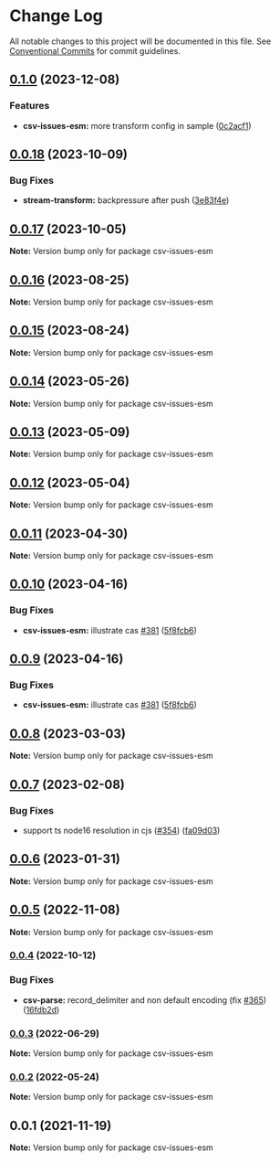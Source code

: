 # Change Log

All notable changes to this project will be documented in this file.
See [Conventional Commits](https://conventionalcommits.org) for commit guidelines.

## [0.1.0](https://github.com/adaltas/node-csv/compare/csv-issues-esm@0.0.18...csv-issues-esm@0.1.0) (2023-12-08)


### Features

* **csv-issues-esm:** more transform config in sample ([0c2acf1](https://github.com/adaltas/node-csv/commit/0c2acf10ca61faa4d97fae147596905e7316ac95))



## [0.0.18](https://github.com/adaltas/node-csv/compare/csv-issues-esm@0.0.17...csv-issues-esm@0.0.18) (2023-10-09)


### Bug Fixes

* **stream-transform:**  backpressure after push ([3e83f4e](https://github.com/adaltas/node-csv/commit/3e83f4e604b7b944835de18afcb41716ce4bbfad))



## [0.0.17](https://github.com/adaltas/node-csv/compare/csv-issues-esm@0.0.16...csv-issues-esm@0.0.17) (2023-10-05)

**Note:** Version bump only for package csv-issues-esm





## [0.0.16](https://github.com/adaltas/node-csv/compare/csv-issues-esm@0.0.15...csv-issues-esm@0.0.16) (2023-08-25)

**Note:** Version bump only for package csv-issues-esm





## [0.0.15](https://github.com/adaltas/node-csv/compare/csv-issues-esm@0.0.14...csv-issues-esm@0.0.15) (2023-08-24)

**Note:** Version bump only for package csv-issues-esm





## [0.0.14](https://github.com/adaltas/node-csv/compare/csv-issues-esm@0.0.13...csv-issues-esm@0.0.14) (2023-05-26)

**Note:** Version bump only for package csv-issues-esm





## [0.0.13](https://github.com/adaltas/node-csv/compare/csv-issues-esm@0.0.12...csv-issues-esm@0.0.13) (2023-05-09)

**Note:** Version bump only for package csv-issues-esm





## [0.0.12](https://github.com/adaltas/node-csv/compare/csv-issues-esm@0.0.11...csv-issues-esm@0.0.12) (2023-05-04)

**Note:** Version bump only for package csv-issues-esm





## [0.0.11](https://github.com/adaltas/node-csv/compare/csv-issues-esm@0.0.10...csv-issues-esm@0.0.11) (2023-04-30)

**Note:** Version bump only for package csv-issues-esm





## [0.0.10](https://github.com/adaltas/node-csv/compare/csv-issues-esm@0.0.8...csv-issues-esm@0.0.10) (2023-04-16)


### Bug Fixes

* **csv-issues-esm:** illustrate cas [#381](https://github.com/adaltas/node-csv/issues/381) ([5f8fcb6](https://github.com/adaltas/node-csv/commit/5f8fcb639af87d04f96115ddc811df90f435c483))



## [0.0.9](https://github.com/adaltas/node-csv/compare/csv-issues-esm@0.0.8...csv-issues-esm@0.0.9) (2023-04-16)


### Bug Fixes

* **csv-issues-esm:** illustrate cas [#381](https://github.com/adaltas/node-csv/issues/381) ([5f8fcb6](https://github.com/adaltas/node-csv/commit/5f8fcb639af87d04f96115ddc811df90f435c483))



## [0.0.8](https://github.com/adaltas/node-csv/compare/csv-issues-esm@0.0.7...csv-issues-esm@0.0.8) (2023-03-03)

**Note:** Version bump only for package csv-issues-esm





## [0.0.7](https://github.com/adaltas/node-csv/compare/csv-issues-esm@0.0.6...csv-issues-esm@0.0.7) (2023-02-08)


### Bug Fixes

* support ts node16 resolution in cjs ([#354](https://github.com/adaltas/node-csv/issues/354)) ([fa09d03](https://github.com/adaltas/node-csv/commit/fa09d03aaf0008b2790656871ca6b2c4be12d14c))



## [0.0.6](https://github.com/adaltas/node-csv/compare/csv-issues-esm@0.0.5...csv-issues-esm@0.0.6) (2023-01-31)

**Note:** Version bump only for package csv-issues-esm





## [0.0.5](https://github.com/adaltas/node-csv/compare/csv-issues-esm@0.0.4...csv-issues-esm@0.0.5) (2022-11-08)

**Note:** Version bump only for package csv-issues-esm





### [0.0.4](https://github.com/adaltas/node-csv/compare/csv-issues-esm@0.0.3...csv-issues-esm@0.0.4) (2022-10-12)


### Bug Fixes

* **csv-parse:** record_delimiter and non default encoding (fix [#365](https://github.com/adaltas/node-csv/issues/365)) ([16fdb2d](https://github.com/adaltas/node-csv/commit/16fdb2dd2c3221d00568f28bed44106ffc0d49ef))



### [0.0.3](https://github.com/adaltas/node-csv/compare/csv-issues-esm@0.0.2...csv-issues-esm@0.0.3) (2022-06-29)

**Note:** Version bump only for package csv-issues-esm





### [0.0.2](https://github.com/adaltas/node-csv/compare/csv-issues-esm@0.0.1...csv-issues-esm@0.0.2) (2022-05-24)

**Note:** Version bump only for package csv-issues-esm





## 0.0.1 (2021-11-19)

**Note:** Version bump only for package csv-issues-esm
